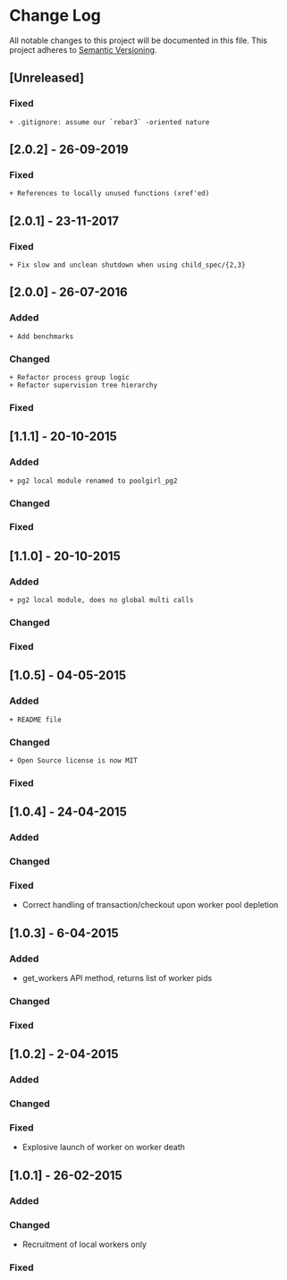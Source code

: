 # Change Log
All notable changes to this project will be documented in this file.
This project adheres to [Semantic Versioning](http://semver.org/).

## [Unreleased]

### Fixed
    + .gitignore: assume our `rebar3` -oriented nature

## [2.0.2] - 26-09-2019

### Fixed
    + References to locally unused functions (xref'ed)

## [2.0.1] - 23-11-2017
### Fixed
    + Fix slow and unclean shutdown when using child_spec/{2,3}

## [2.0.0] - 26-07-2016
### Added
    + Add benchmarks
### Changed
    + Refactor process group logic
    + Refactor supervision tree hierarchy
### Fixed

## [1.1.1] - 20-10-2015
### Added
    + pg2 local module renamed to poolgirl_pg2
### Changed
### Fixed

## [1.1.0] - 20-10-2015
### Added
    + pg2 local module, does no global multi calls
### Changed
### Fixed

## [1.0.5] - 04-05-2015
### Added
    + README file
### Changed
    + Open Source license is now MIT
### Fixed

## [1.0.4] - 24-04-2015
### Added
### Changed
### Fixed
   + Correct handling of transaction/checkout upon worker pool
     depletion

## [1.0.3] - 6-04-2015
### Added
   + get_workers API method, returns list of worker pids
### Changed
### Fixed

## [1.0.2] - 2-04-2015
### Added
### Changed
### Fixed
   + Explosive launch of worker on worker death

## [1.0.1] - 26-02-2015
### Added
### Changed
   + Recruitment of local workers only
### Fixed
